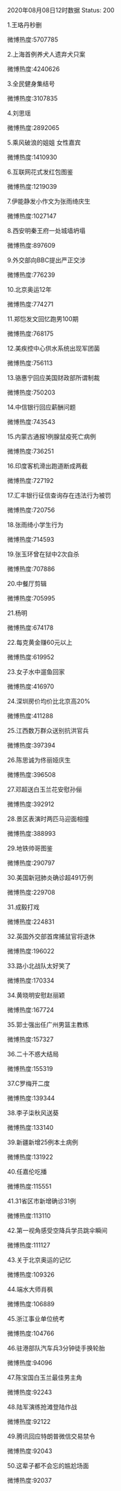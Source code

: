 2020年08月08日12时数据
Status: 200

1.王珞丹秒删

微博热度:5707785

2.上海首例养犬人遗弃犬只案

微博热度:4240626

3.全民健身集结号

微博热度:3107835

4.刘思瑶

微博热度:2892065

5.乘风破浪的姐姐 女性嘉宾

微博热度:1410930

6.互联网花式发红包图鉴

微博热度:1219039

7.伊能静发小作文为张雨绮庆生

微博热度:1027147

8.西安明秦王府一处城墙坍塌

微博热度:897609

9.外交部向BBC提出严正交涉

微博热度:776239

10.北京奥运12年

微博热度:774271

11.郑恺发文回忆跑男100期

微博热度:768175

12.美疾控中心供水系统出现军团菌

微博热度:756113

13.骆惠宁回应美国财政部所谓制裁

微博热度:750203

14.中信银行回应薪酬问题

微博热度:743543

15.内蒙古通报1例腺鼠疫死亡病例

微博热度:736251

16.印度客机滑出跑道断成两截

微博热度:727192

17.汇丰银行征信查询存在违法行为被罚

微博热度:720756

18.张雨绮小学生行为

微博热度:714593

19.张玉环曾在狱中2次自杀

微博热度:707886

20.中餐厅剪辑

微博热度:705995

21.杨明

微博热度:674178

22.每克黄金赚60元以上

微博热度:619952

23.女子水中遛鱼回家

微博热度:416970

24.深圳房价均价比北京高20%

微博热度:411288

25.江西数万群众送别抗洪官兵

微博热度:397394

26.陈思诚为佟丽娅庆生

微博热度:396508

27.邓超送白玉兰花安慰孙俪

微博热度:392912

28.景区表演时两匹马迎面相撞

微博热度:388993

29.地铁帅哥图鉴

微博热度:290797

30.美国新冠肺炎确诊超491万例

微博热度:229708

31.成毅打戏

微博热度:224831

32.英国外交部首席捕鼠官将退休

微博热度:196022

33.路小北战队太好笑了

微博热度:170334

34.黄晓明安慰赵丽颖

微博热度:167724

35.郭士强出任广州男篮主教练

微博热度:157327

36.二十不惑大结局

微博热度:155319

37.C罗梅开二度

微博热度:139344

38.李子柒秋风送葵

微博热度:133140

39.新疆新增25例本土病例

微博热度:131922

40.任嘉伦吃播

微博热度:115551

41.31省区市新增确诊31例

微博热度:113110

42.第一视角感受空降兵学员跳伞瞬间

微博热度:111127

43.关于北京奥运的记忆

微博热度:109326

44.端水大师肖枫

微博热度:106889

45.浙江事业单位统考

微博热度:104766

46.驻港部队汽车兵3分钟徒手换轮胎

微博热度:94096

47.陈宝国白玉兰最佳男主角

微博热度:92243

48.陆军演练抢滩登陆作战

微博热度:92122

49.腾讯回应特朗普微信交易禁令

微博热度:92043

50.这辈子都不会忘的尴尬场面

微博热度:92037

